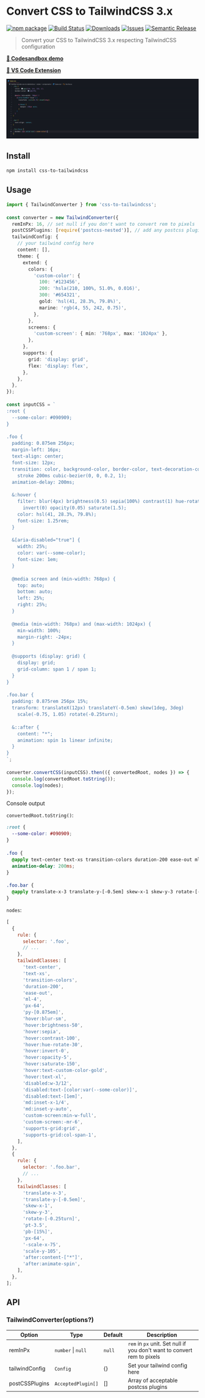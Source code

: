 # Convert CSS to TailwindCSS 3.x

[![npm package][npm-img]][npm-url]
[![Build Status][build-img]][build-url]
[![Downloads][downloads-img]][downloads-url]
[![Issues][issues-img]][issues-url]
[![Semantic Release][semantic-release-img]][semantic-release-url]

> Convert your CSS to TailwindCSS 3.x respecting TailwindCSS configuration

**[🔗 Codesandbox demo](https://codesandbox.io/s/css-to-tailwindcss-demo-yr1ser)**

**[🔗 VS Code Extension](https://github.com/Jackardios/vscode-css-to-tailwindcss)**

![VSCode demo](.github/demo.gif)

## Install

```bash
npm install css-to-tailwindcss
```

## Usage

```ts
import { TailwindConverter } from 'css-to-tailwindcss';

const converter = new TailwindConverter({
  remInPx: 16, // set null if you don't want to convert rem to pixels
  postCSSPlugins: [require('postcss-nested')], // add any postcss plugins to this array
  tailwindConfig: {
    // your tailwind config here
    content: [],
    theme: {
      extend: {
        colors: {
          'custom-color': {
            100: '#123456',
            200: 'hsla(210, 100%, 51.0%, 0.016)',
            300: '#654321',
            gold: 'hsl(41, 28.3%, 79.8%)',
            marine: 'rgb(4, 55, 242, 0.75)',
          },
        },
        screens: {
          'custom-screen': { min: '768px', max: '1024px' },
        },
      },
      supports: {
        grid: 'display: grid',
        flex: 'display: flex',
      },
    },
  },
});

const inputCSS = `
:root {
  --some-color: #090909;
}

.foo {
  padding: 0.875em 256px;
  margin-left: 16px;
  text-align: center;
  font-size: 12px;
  transition: color, background-color, border-color, text-decoration-color, fill,
    stroke 200ms cubic-bezier(0, 0, 0.2, 1);
  animation-delay: 200ms;

  &:hover {
    filter: blur(4px) brightness(0.5) sepia(100%) contrast(1) hue-rotate(30deg)
      invert(0) opacity(0.05) saturate(1.5);
    color: hsl(41, 28.3%, 79.8%);
    font-size: 1.25rem;
  }

  &[aria-disabled="true"] {
    width: 25%;
    color: var(--some-color);
    font-size: 1em;
  }

  @media screen and (min-width: 768px) {
    top: auto;
    bottom: auto;
    left: 25%;
    right: 25%;
  }

  @media (min-width: 768px) and (max-width: 1024px) {
    min-width: 100%;
    margin-right: -24px;
  }

  @supports (display: grid) {
    display: grid;
    grid-column: span 1 / span 1;
  }
}

.foo.bar {
  padding: 0.875rem 256px 15%;
  transform: translateX(12px) translateY(-0.5em) skew(1deg, 3deg)
    scale(-0.75, 1.05) rotate(-0.25turn);

  &::after {
    content: "*";
    animation: spin 1s linear infinite;
  }
}
`;

converter.convertCSS(inputCSS).then(({ convertedRoot, nodes }) => {
  console.log(convertedRoot.toString());
  console.log(nodes);
});
```

Console output

`convertedRoot.toString()`:

```css
:root {
  --some-color: #090909;
}

.foo {
  @apply text-center text-xs transition-colors duration-200 ease-out ml-4 px-64 py-[0.875em] hover:blur-sm hover:brightness-50 hover:sepia hover:contrast-100 hover:hue-rotate-30 hover:invert-0 hover:opacity-5 hover:saturate-150 hover:text-custom-color-gold hover:text-xl disabled:w-3/12 disabled:text-[color:var(--some-color)] disabled:text-[1em] md:inset-x-1/4 md:inset-y-auto custom-screen:min-w-full custom-screen:-mr-6 supports-grid:grid supports-grid:col-span-1;
  animation-delay: 200ms;
}

.foo.bar {
  @apply translate-x-3 translate-y-[-0.5em] skew-x-1 skew-y-3 rotate-[-0.25turn] pt-3.5 pb-[15%] px-64 -scale-x-75 scale-y-105 after:content-["*"] after:animate-spin;
}
```

`nodes`:

```js
[
  {
    rule: {
      selector: '.foo',
      // ...
    },
    tailwindClasses: [
      'text-center',
      'text-xs',
      'transition-colors',
      'duration-200',
      'ease-out',
      'ml-4',
      'px-64',
      'py-[0.875em]',
      'hover:blur-sm',
      'hover:brightness-50',
      'hover:sepia',
      'hover:contrast-100',
      'hover:hue-rotate-30',
      'hover:invert-0',
      'hover:opacity-5',
      'hover:saturate-150',
      'hover:text-custom-color-gold',
      'hover:text-xl',
      'disabled:w-3/12',
      'disabled:text-[color:var(--some-color)]',
      'disabled:text-[1em]',
      'md:inset-x-1/4',
      'md:inset-y-auto',
      'custom-screen:min-w-full',
      'custom-screen:-mr-6',
      'supports-grid:grid',
      'supports-grid:col-span-1',
    ],
  },
  {
    rule: {
      selector: '.foo.bar',
      // ...
    },
    tailwindClasses: [
      'translate-x-3',
      'translate-y-[-0.5em]',
      'skew-x-1',
      'skew-y-3',
      'rotate-[-0.25turn]',
      'pt-3.5',
      'pb-[15%]',
      'px-64',
      '-scale-x-75',
      'scale-y-105',
      'after:content-["*"]',
      'after:animate-spin',
    ],
  },
];
```

## API

### TailwindConverter(options?)

| Option         | Type               | Default | Description                                                             |
| -------------- | ------------------ | ------- | ----------------------------------------------------------------------- |
| remInPx        | `number` \| `null` | `null`  | `rem` in `px` unit. Set null if you don't want to convert rem to pixels |
| tailwindConfig | `Config`           | {}      | Set your tailwind config here                                           |
| postCSSPlugins | `AcceptedPlugin[]` | []      | Array of acceptable postcss plugins                                     |

[build-img]: https://github.com/jackardios/css-to-tailwindcss/actions/workflows/release.yml/badge.svg
[build-url]: https://github.com/jackardios/css-to-tailwindcss/actions/workflows/release.yml
[downloads-img]: https://img.shields.io/npm/dt/css-to-tailwindcss
[downloads-url]: https://www.npmtrends.com/css-to-tailwindcss
[npm-img]: https://img.shields.io/npm/v/css-to-tailwindcss
[npm-url]: https://www.npmjs.com/package/css-to-tailwindcss
[issues-img]: https://img.shields.io/github/issues/jackardios/css-to-tailwindcss
[issues-url]: https://github.com/jackardios/css-to-tailwindcss/issues
[semantic-release-img]: https://img.shields.io/badge/%20%20%F0%9F%93%A6%F0%9F%9A%80-semantic--release-e10079.svg
[semantic-release-url]: https://github.com/semantic-release/semantic-release
